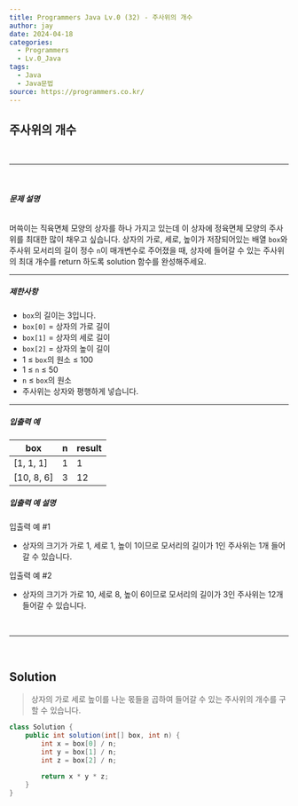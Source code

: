 ```yaml
---
title: Programmers Java Lv.0 (32) - 주사위의 개수
author: jay
date: 2024-04-18
categories:
  - Programmers
  - Lv.0_Java
tags:
  - Java
  - Java문법
source: https://programmers.co.kr/
---
```

## **주사위의 개수**

<br />

---

<br/>

###### **문제 설명**

머쓱이는 직육면체 모양의 상자를 하나 가지고 있는데 이 상자에 정육면체 모양의 주사위를 최대한 많이 채우고 싶습니다. 상자의 가로, 세로, 높이가 저장되어있는 배열 `box`와 주사위 모서리의 길이 정수 `n`이 매개변수로 주어졌을 때, 상자에 들어갈 수 있는 주사위의 최대 개수를 return 하도록 solution 함수를 완성해주세요.

---

##### **제한사항**

- `box`의 길이는 3입니다.
- `box[0]` = 상자의 가로 길이
- `box[1]` = 상자의 세로 길이
- `box[2]` = 상자의 높이 길이
- 1 ≤ `box`의 원소 ≤ 100
- 1 ≤ `n` ≤ 50
- `n` ≤ `box`의 원소
- 주사위는 상자와 평행하게 넣습니다.

---

##### **입출력 예**

|box|n|result|
|---|---|---|
|[1, 1, 1]|1|1|
|[10, 8, 6]|3|12|

##### **입출력 예 설명**

입출력 예 #1

- 상자의 크기가 가로 1, 세로 1, 높이 1이므로 모서리의 길이가 1인 주사위는 1개 들어갈 수 있습니다.

입출력 예 #2

- 상자의 크기가 가로 10, 세로 8, 높이 6이므로 모서리의 길이가 3인 주사위는 12개 들어갈 수 있습니다.

<br />

---

<br/>

## **Solution**

> 상자의 가로 세로 높이를 나눈 몫들을 곱하여 들어갈 수 있는 주사위의 개수를 구할 수 있습니다.

```java
class Solution {
    public int solution(int[] box, int n) {
        int x = box[0] / n;
        int y = box[1] / n;
        int z = box[2] / n;
         
        return x * y * z;
    }
}
```